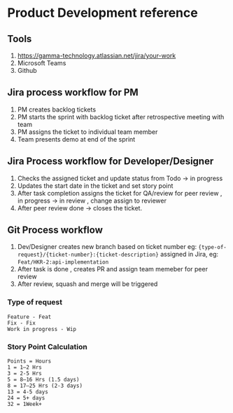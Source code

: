 # Product Development reference

## Tools
1. https://gamma-technology.atlassian.net/jira/your-work 
2. Microsoft Teams
3. Github

## Jira process workflow for PM
1. PM creates backlog tickets
2. PM starts the sprint with backlog ticket after retrospective meeting with team
3. PM assigns the ticket to individual team member
4. Team presents demo at end of the sprint

## Jira Process workflow for Developer/Designer
1. Checks the assigned ticket and update status from Todo -> in progress
2. Updates the start date in the ticket and set story point
3. After task completion assigns the ticket for QA/review for peer review , in progress -> in review , change assign to reviewer
4. After peer review done -> closes the ticket.

## Git Process workflow
1. Dev/Designer creates new branch based on ticket number eg: `{type-of-request}/{ticket-number}:{ticket-description}` assigned in Jira, eg: `Feat/HKR-2:api-implementation`
2. After task is done , creates PR and assign team memeber for peer review
3. After review, squash and merge will be triggered

### Type of request
``` 
Feature - Feat
Fix - Fix
Work in progress - Wip
```
### Story Point Calculation
```
Points = Hours
1 = 1–2 Hrs
3 = 2-5 Hrs
5 = 8–16 Hrs (1.5 days)
8 = 17–25 Hrs (2-3 days)
13 = 4-5 days
24 = 5+ days
32 = 1Week+
```